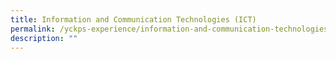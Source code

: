 ```yaml
---
title: Information and Communication Technologies (ICT)
permalink: /yckps-experience/information-and-communication-technologies-ict
description: ""
---
```

